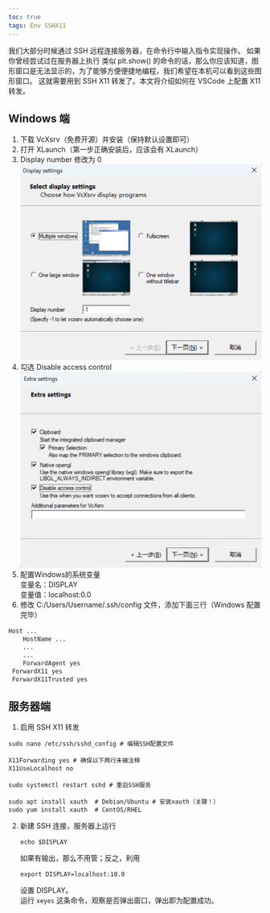 ```yaml
---
toc: true
tags: Env SSHX11
---
```

我们大部分时候通过 SSH 远程连接服务器，在命令行中输入指令实现操作。
如果你曾经尝试过在服务器上执行 类似 plt.show() 的命令的话，那么你应该知道，图形窗口是无法显示的，为了能够方便便捷地编程，我们希望在本机可以看到这些图形窗口。
这就需要用到 SSH X11 转发了。本文将介绍如何在 VSCode 上配置 X11 转发。

## Windows 端
1. 下载 VcXsrv（免费开源）并安装（保持默认设置即可）
2. 打开 XLaunch（第一步正确安装后，应该会有 XLaunch）
3. Display number 修改为 0
![display](https://github.com/xinqiaoW/xinqiaoW.github.io/raw/master/images/display.png)
4. 勾选 Disable access control
![sets](https://github.com/xinqiaoW/xinqiaoW.github.io/raw/master/images/sets.png)
5. 配置Windows的系统变量   
   变量名：DISPLAY  
   变量值：localhost:0.0
6. 修改 C:/Users/Username/.ssh/config 文件，添加下面三行（Windows 配置完毕）
```
Host ...
	HostName ...
	...
	...
	ForwardAgent yes
 ForwardX11 yes
 ForwardX11Trusted yes
```
## 服务器端
1. 启用 SSH X11 转发    
```
sudo nano /etc/ssh/sshd_config # 编辑SSH配置文件    

X11Forwarding yes # 确保以下两行未被注释
X11UseLocalhost no       

sudo systemctl restart sshd # 重启SSH服务     

sudo apt install xauth  # Debian/Ubuntu # 安装xauth（关键！）
sudo yum install xauth  # CentOS/RHEL
```
2. 新建 SSH 连接，服务器上运行  
	```
	echo $DISPLAY
	```  
	如果有输出，那么不用管；反之，利用  
	```
	export DISPLAY=localhost:10.0
	```  
	设置 DISPLAY。  
	运行 ```xeyes``` 这条命令，观察是否弹出窗口，弹出即为配置成功。
 
